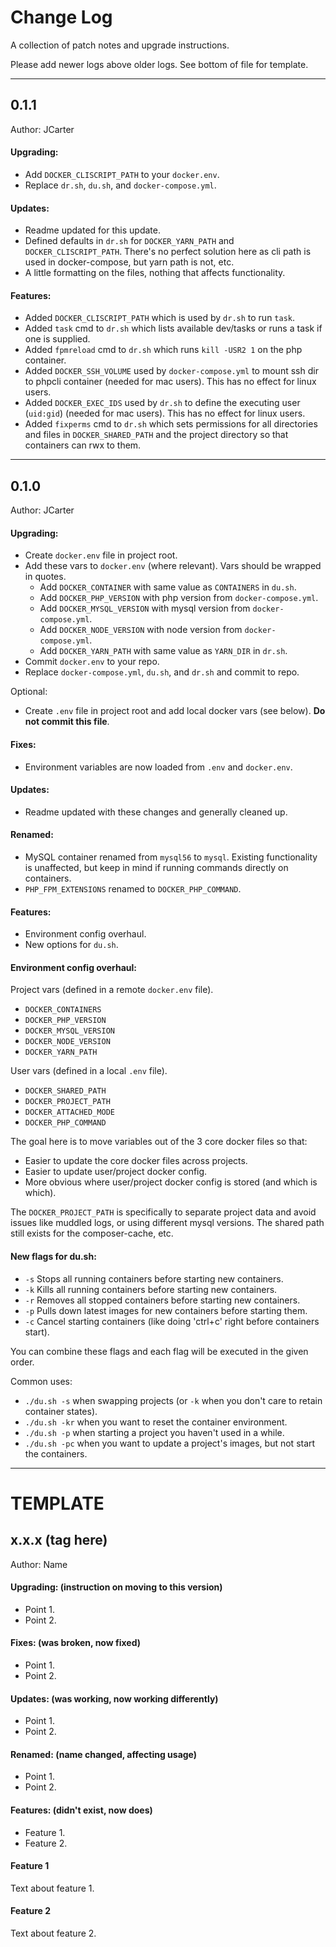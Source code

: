 # Change Log

A collection of patch notes and upgrade instructions.

Please add newer logs above older logs. See bottom of file for template.

---

## 0.1.1
Author: JCarter

#### Upgrading:

- Add `DOCKER_CLISCRIPT_PATH` to your `docker.env`.
- Replace `dr.sh`, `du.sh`, and `docker-compose.yml`.

#### Updates:

- Readme updated for this update.
- Defined defaults in `dr.sh` for `DOCKER_YARN_PATH` and `DOCKER_CLISCRIPT_PATH`. There's no perfect solution here as cli path is used in docker-compose, but yarn path is not, etc.
- A little formatting on the files, nothing that affects functionality.

#### Features:

- Added `DOCKER_CLISCRIPT_PATH` which is used by `dr.sh` to run `task`.
- Added `task` cmd to `dr.sh` which lists available dev/tasks or runs a task if one is supplied.
- Added `fpmreload` cmd to `dr.sh` which runs `kill -USR2 1` on the php container.
- Added `DOCKER_SSH_VOLUME` used by `docker-compose.yml` to mount ssh dir to phpcli container (needed for mac users). This has no effect for linux users.
- Added `DOCKER_EXEC_IDS` used by `dr.sh` to define the executing user (`uid:gid`) (needed for mac users). This has no effect for linux users.
- Added `fixperms` cmd to `dr.sh` which sets permissions for all directories and files in `DOCKER_SHARED_PATH` and the project directory so that containers can rwx to them.

---

## 0.1.0
Author: JCarter

#### Upgrading:

- Create `docker.env` file in project root.
- Add these vars to `docker.env` (where relevant). Vars should be wrapped in quotes.
    - Add `DOCKER_CONTAINER` with same value as `CONTAINERS` in `du.sh`.
    - Add `DOCKER_PHP_VERSION` with php version from `docker-compose.yml`.
    - Add `DOCKER_MYSQL_VERSION` with mysql version from `docker-compose.yml`.
    - Add `DOCKER_NODE_VERSION` with node version from `docker-compose.yml`.
    - Add `DOCKER_YARN_PATH` with same value as `YARN_DIR` in `dr.sh`.
- Commit `docker.env` to your repo.
- Replace `docker-compose.yml`, `du.sh`, and `dr.sh` and commit to repo.

Optional:

- Create `.env` file in project root and add local docker vars (see below). **Do not commit this file**.

#### Fixes:

- Environment variables are now loaded from `.env` and `docker.env`.

#### Updates:

- Readme updated with these changes and generally cleaned up.

#### Renamed:

- MySQL container renamed from `mysql56` to `mysql`. Existing functionality is unaffected, but keep in mind if running commands directly on containers.
- `PHP_FPM_EXTENSIONS` renamed to `DOCKER_PHP_COMMAND`.

#### Features:

- Environment config overhaul.
- New options for `du.sh`.

#### Environment config overhaul:

Project vars (defined in a remote `docker.env` file).
- `DOCKER_CONTAINERS`
- `DOCKER_PHP_VERSION`
- `DOCKER_MYSQL_VERSION`
- `DOCKER_NODE_VERSION`
- `DOCKER_YARN_PATH`

User vars (defined in a local `.env` file).
- `DOCKER_SHARED_PATH`
- `DOCKER_PROJECT_PATH`
- `DOCKER_ATTACHED_MODE`
- `DOCKER_PHP_COMMAND`

The goal here is to move variables out of the 3 core docker files so that:
- Easier to update the core docker files across projects.
- Easier to update user/project docker config.
- More obvious where user/project docker config is stored (and which is which).

The `DOCKER_PROJECT_PATH` is specifically to separate project data and avoid issues like muddled logs, or using different mysql versions. The shared path still exists for the composer-cache, etc.

#### New flags for du.sh:

- `-s` Stops all running containers before starting new containers.
- `-k` Kills all running containers before starting new containers.
- `-r` Removes all stopped containers before starting new containers.
- `-p` Pulls down latest images for new containers before starting them.
- `-c` Cancel starting containers (like doing 'ctrl+c' right before containers start).

You can combine these flags and each flag will be executed in the given order.

Common uses:
- `./du.sh -s` when swapping projects (or `-k` when you don't care to retain container states).
- `./du.sh -kr` when you want to reset the container environment.
- `./du.sh -p` when starting a project you haven't used in a while.
- `./du.sh -pc` when you want to update a project's images, but not start the containers.

---

# TEMPLATE

## x.x.x (tag here)
Author: Name

#### Upgrading: (instruction on moving to this version)

- Point 1.
- Point 2.

#### Fixes: (was broken, now fixed)

- Point 1.
- Point 2.

#### Updates: (was working, now working differently)

- Point 1.
- Point 2.

#### Renamed: (name changed, affecting usage)

- Point 1.
- Point 2.

#### Features: (didn't exist, now does)

- Feature 1.
- Feature 2.

#### Feature 1

Text about feature 1.

#### Feature 2

Text about feature 2.